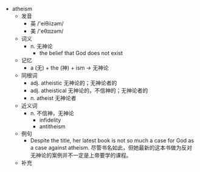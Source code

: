 - atheism
  - 发音
    - 英 /'eiθiizəm/
    - 美 /'eθɪɪzəm/
  - 词义
    - n. 无神论
      - the belief that God does not exist
  - 记忆
    - a (无) + the (神) + ism → 无神论
  - 同根词
    - adj. atheistic 无神论的；无神论者的
    - adj. atheistical 无神论的，不信神的；无神论者的
    - n. atheist 无神论者
  - 近义词
    - n. 不信神，无神论
      - infidelity
      - antitheism
  - 例句
    - Despite the title, her latest book is not so much a case for God as a case against atheism. 尽管书名如此，但她最新的这本书做为反对无神论的案例并不一定是上帝要学的课程。
  - 补充
